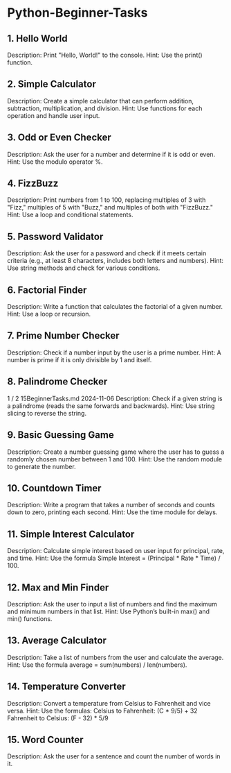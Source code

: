 # Python-Beginner-Tasks

## 1. Hello World
Description: Print "Hello, World!" to the console.
Hint: Use the print() function.

## 2. Simple Calculator
Description: Create a simple calculator that can perform addition, subtraction, multiplication, and
division.
Hint: Use functions for each operation and handle user input.
## 3. Odd or Even Checker
Description: Ask the user for a number and determine if it is odd or even.
Hint: Use the modulo operator %.
## 4. FizzBuzz
Description: Print numbers from 1 to 100, replacing multiples of 3 with "Fizz," multiples of 5 with
"Buzz," and multiples of both with "FizzBuzz."
Hint: Use a loop and conditional statements.
## 5. Password Validator
Description: Ask the user for a password and check if it meets certain criteria (e.g., at least 8 characters,
includes both letters and numbers).
Hint: Use string methods and check for various conditions.
## 6. Factorial Finder
Description: Write a function that calculates the factorial of a given number.
Hint: Use a loop or recursion.
## 7. Prime Number Checker
Description: Check if a number input by the user is a prime number.
Hint: A number is prime if it is only divisible by 1 and itself.
## 8. Palindrome Checker
1 / 2
15BeginnerTasks.md 2024-11-06
Description: Check if a given string is a palindrome (reads the same forwards and backwards).
Hint: Use string slicing to reverse the string.
## 9. Basic Guessing Game
Description: Create a number guessing game where the user has to guess a randomly chosen number
between 1 and 100.
Hint: Use the random module to generate the number.
## 10. Countdown Timer
Description: Write a program that takes a number of seconds and counts down to zero, printing each
second.
Hint: Use the time module for delays.
## 11. Simple Interest Calculator
Description: Calculate simple interest based on user input for principal, rate, and time.
Hint: Use the formula Simple Interest = (Principal * Rate * Time) / 100.
## 12. Max and Min Finder
Description: Ask the user to input a list of numbers and find the maximum and minimum numbers in
that list.
Hint: Use Python’s built-in max() and min() functions.
## 13. Average Calculator
Description: Take a list of numbers from the user and calculate the average.
Hint: Use the formula average = sum(numbers) / len(numbers).
## 14. Temperature Converter
Description: Convert a temperature from Celsius to Fahrenheit and vice versa.
Hint: Use the formulas:
Celsius to Fahrenheit: (C * 9/5) + 32
Fahrenheit to Celsius: (F - 32) * 5/9
## 15. Word Counter
Description: Ask the user for a sentence and count the number of words in it.